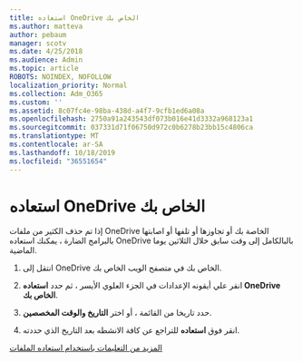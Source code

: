```yaml
---
title: استعاده OneDrive الخاص بك
ms.author: matteva
author: pebaum
manager: scotv
ms.date: 4/25/2018
ms.audience: Admin
ms.topic: article
ROBOTS: NOINDEX, NOFOLLOW
localization_priority: Normal
ms.collection: Adm_O365
ms.custom: ''
ms.assetid: 8c07fc4e-98ba-438d-a4f7-9cfb1ed6a08a
ms.openlocfilehash: 2750a91a243543df073b016e41d3332a968123a1
ms.sourcegitcommit: 037331d71f06750d972c0b6278b23bb15c4806ca
ms.translationtype: MT
ms.contentlocale: ar-SA
ms.lasthandoff: 10/18/2019
ms.locfileid: "36551654"
---
```

# <a name="restore-your-onedrive"></a>استعاده OneDrive الخاص بك

إذا تم حذف الكثير من ملفات OneDrive الخاصة بك أو تجاوزها أو تلفها أو اصابتها بالبرامج الضارة ، يمكنك استعاده OneDrive بالبالكامل إلى وقت سابق خلال الثلاثين يوما الماضية.
  
1. انتقل إلى OneDrive الخاص بك في متصفح الويب الخاص بك.
    
2. انقر علي أيقونه الإعدادات في الجزء العلوي الأيسر ، ثم حدد **استعاده OneDrive الخاص بك**.
    
3. حدد تاريخا من القائمة ، أو اختر **التاريخ والوقت المخصصين**.
    
4. انقر فوق **استعاده** للتراجع عن كافة الانشطه بعد التاريخ الذي حددته. 
    
[المزيد من التعليمات باستخدام استعاده الملفات](https://go.microsoft.com/fwlink/?linkid=872874)
  

